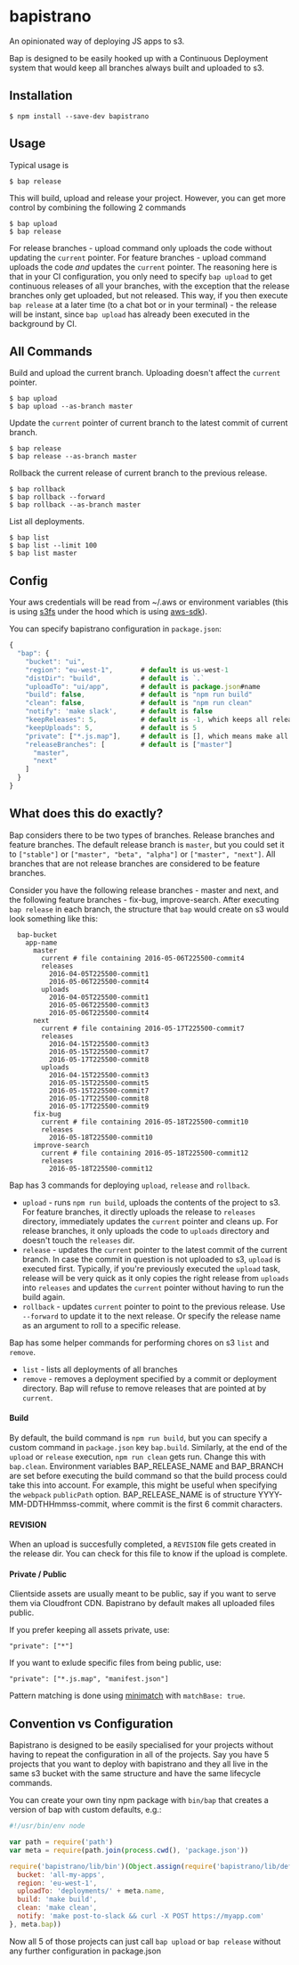 # bapistrano

An opinionated way of deploying JS apps to s3.

Bap is designed to be easily hooked up with a Continuous Deployment system that would keep all branches always built and uploaded to s3.

## Installation

    $ npm install --save-dev bapistrano

## Usage

Typical usage is

    $ bap release

This will build, upload and release your project. However, you can get more control by combining the following 2 commands

    $ bap upload
    $ bap release

For release branches - upload command only uploads the code without updating the `current` pointer. For feature branches - upload command uploads the code *and* updates the `current` pointer. The reasoning here is that in your CI configuration, you only need to specify `bap upload` to get continuous releases of all your branches, with the exception that the release branches only get uploaded, but not released. This way, if you then execute `bap release` at a later time (to a chat bot or in your terminal) - the release will be instant, since `bap upload` has already been executed in the background by CI.

## All Commands

Build and upload the current branch. Uploading doesn't affect the `current` pointer.

    $ bap upload
    $ bap upload --as-branch master

Update the `current` pointer of current branch to the latest commit of current branch.

    $ bap release
    $ bap release --as-branch master

Rollback the current release of current branch to the previous release.

    $ bap rollback
    $ bap rollback --forward
    $ bap rollback --as-branch master

List all deployments.
    
    $ bap list
    $ bap list --limit 100
    $ bap list master

## Config

Your aws credentials will be read from ~/.aws or environment variables (this is using [s3fs](https://www.npmjs.com/package/s3fs) under the hood which is using [aws-sdk](https://www.npmjs.com/package/aws-sdk)).

You can specify bapistrano configuration in `package.json`:

```js
{
  "bap": {
    "bucket": "ui",
    "region": "eu-west-1",       # default is us-west-1
    "distDir": "build",          # default is `.`
    "uploadTo": "ui/app",        # default is package.json#name
    "build": false,              # default is "npm run build"
    "clean": false,              # default is "npm run clean"
    "notify": 'make slack',      # default is false
    "keepReleases": 5,           # default is -1, which keeps all releases
    "keepUploads": 5,            # default is 5
    "private": ["*.js.map"],     # default is [], which means make all files public
    "releaseBranches": [         # default is ["master"]
      "master",
      "next"
    ]
  }
}
```

## What does this do exactly?

Bap considers there to be two types of branches. Release branches and feature branches. The default release branch is `master`, but you could set it to `["stable"]` or `["master", "beta", "alpha"]` or `["master", "next"]`. All branches that are not release branches are considered to be feature branches.

Consider you have the following release branches - master and next, and the following feature branches - fix-bug, improve-search. After executing `bap release` in each branch, the structure that `bap` would create on s3 would look something like this:

```
  bap-bucket
    app-name
      master
        current # file containing 2016-05-06T225500-commit4
        releases
          2016-04-05T225500-commit1
          2016-05-06T225500-commit4
        uploads
          2016-04-05T225500-commit1
          2016-05-06T225500-commit3
          2016-05-06T225500-commit4
      next
        current # file containing 2016-05-17T225500-commit7
        releases
          2016-04-15T225500-commit3
          2016-05-15T225500-commit7
          2016-05-17T225500-commit8
        uploads
          2016-04-15T225500-commit3
          2016-05-15T225500-commit5
          2016-05-15T225500-commit7
          2016-05-17T225500-commit8
          2016-05-17T225500-commit9
      fix-bug
        current # file containing 2016-05-18T225500-commit10
        releases
          2016-05-18T225500-commit10
      improve-search
        current # file containing 2016-05-18T225500-commit12
        releases
          2016-05-18T225500-commit12
```

Bap has 3 commands for deploying `upload`, `release` and `rollback`.

- `upload` - runs `npm run build`, uploads the contents of the project to s3. For feature branches, it directly uploads the release to `releases` directory, immediately updates the `current` pointer and cleans up. For release branches, it only uploads the code to `uploads` directory and doesn't touch the `releases` dir.
- `release` - updates the `current` pointer to the latest commit of the current branch. In case the commit in question is not uploaded to s3, `upload` is executed first. Typically, if you're previously executed the `upload` task, release will be very quick as it only copies the right release from `uploads` into `releases` and updates the `current` pointer without having to run the build again.
- `rollback` - updates `current` pointer to point to the previous release. Use `--forward` to update it to the next release. Or specify the release name as an argument to roll to a specific release.

Bap has some helper commands for performing chores on s3 `list` and `remove`.

- `list` - lists all deployments of all branches
- `remove` - removes a deployment specified by a commit or deployment directory. Bap will refuse to remove releases that are pointed at by `current`.

#### Build

By default, the build command is `npm run build`, but you can specify a custom command in `package.json` key `bap.build`. Similarly, at the end of the `upload` or `release` execution, `npm run clean` gets run. Change this with `bap.clean`. Environment variables BAP_RELEASE_NAME and BAP_BRANCH are set before executing the build command so that the build process could take this into account. For example, this might be useful when specifying the `webpack` `publicPath` option. BAP_RELEASE_NAME is of structure YYYY-MM-DDTHHmmss-commit, where commit is the first 6 commit characters.

#### REVISION

When an upload is succesfully completed, a `REVISION` file gets created in the release dir. You can check for this file to know if the upload is complete.

#### Private / Public

Clientside assets are usually meant to be public, say if you want to serve them via Cloudfront CDN. Bapistrano by default makes all uploaded files public.

If you prefer keeping all assets private, use:

    "private": ["*"]

If you want to exlude specific files from being public, use:

    "private": ["*.js.map", "manifest.json"]

Pattern matching is done using [minimatch](https://github.com/isaacs/minimatch) with `matchBase: true`.

## Convention vs Configuration

Bapistrano is designed to be easily specialised for your projects without having to repeat the configuration in all of the projects. Say you have 5 projects that you want to deploy with bapistrano and they all live in the same s3 bucket with the same structure and have the same lifecycle commands.

You can create your own tiny npm package with `bin/bap` that creates a version of bap with custom defaults, e.g.:

```js
#!/usr/bin/env node

var path = require('path')
var meta = require(path.join(process.cwd(), 'package.json'))

require('bapistrano/lib/bin')(Object.assign(require('bapistrano/lib/defaults')(), {
  bucket: 'all-my-apps',
  region: 'eu-west-1',
  uploadTo: 'deployments/' + meta.name,
  build: 'make build',
  clean: 'make clean',
  notify: 'make post-to-slack && curl -X POST https://myapp.com'
}, meta.bap))
```

Now all 5 of those projects can just call `bap upload` or `bap release` without any further configuration in package.json
